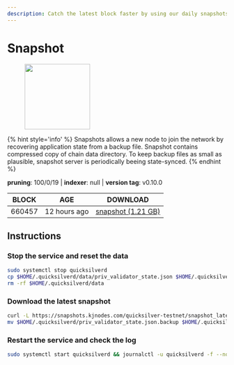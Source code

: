```yaml
---
description: Catch the latest block faster by using our daily snapshots.
---
```


# Snapshot

<figure><img src="https://raw.githubusercontent.com/kj89/testnet_manuals/main/pingpub/logos/quicksilver.png" width="150" alt=""><figcaption></figcaption></figure>

{% hint style='info' %}
Snapshots allows a new node to join the network by recovering application state from a backup file. 
Snapshot contains compressed copy of chain data directory. To keep backup files as small as plausible, 
snapshot server is periodically beeing state-synced.
{% endhint %}

**pruning**: 100/0/19 | **indexer**: null | **version tag**: v0.10.0

| BLOCK             | AGE             | DOWNLOAD                                                                                            |
| ----------------- | --------------- | --------------------------------------------------------------------------------------------------- |
| 660457 | 12 hours ago | [snapshot (1.21 GB)](https://snapshots.kjnodes.com/quicksilver-testnet/snapshot\_latest.tar.lz4) |

## Instructions

### Stop the service and reset the data

```bash
sudo systemctl stop quicksilverd
cp $HOME/.quicksilverd/data/priv_validator_state.json $HOME/.quicksilverd/priv_validator_state.json.backup
rm -rf $HOME/.quicksilverd/data
```

### Download the latest snapshot

```bash
curl -L https://snapshots.kjnodes.com/quicksilver-testnet/snapshot_latest.tar.lz4 | lz4 -dc - | tar -xf - -C $HOME/.quicksilverd
mv $HOME/.quicksilverd/priv_validator_state.json.backup $HOME/.quicksilverd/data/priv_validator_state.json
```

### Restart the service and check the log

```bash
sudo systemctl start quicksilverd && journalctl -u quicksilverd -f --no-hostname -o cat
```
